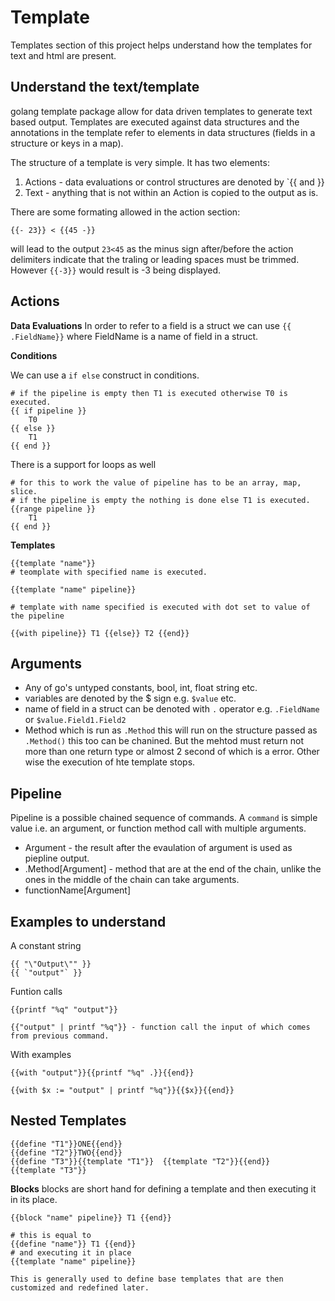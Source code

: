 # Template 

Templates section of this project helps understand how the templates for text and html are present. 

## Understand the text/template 
golang template package allow for data driven templates to generate text based output. 
Templates are executed against data structures and the annotations in the template refer to elements
in data structures (fields in a structure or keys in a map). 

The structure of a template is very simple. It has two elements: 
1. Actions - data evaluations or control structures are denoted by `{{ and }}
2. Text - anything that is not within an Action is copied to the output as is. 

There are some formating allowed in the action section: 
```
{{- 23}} < {{45 -}}
``` 
will lead to the output  `23<45` as the minus sign after/before the action delimiters indicate that
the traling or leading spaces must be trimmed. However `{{-3}}` would result is -3 being displayed. 


## Actions 

**Data Evaluations** 
In order to refer to a field is a struct we can use `{{ .FieldName}}` where FieldName is a name of
field in a struct. 

**Conditions** 

We can use a `if else` construct in conditions. 

```
# if the pipeline is empty then T1 is executed otherwise T0 is executed. 
{{ if pipeline }} 
    T0
{{ else }} 
    T1 
{{ end }}
``` 

There is a support for loops as well 

```
# for this to work the value of pipeline has to be an array, map, slice.
# if the pipeline is empty the nothing is done else T1 is executed. 
{{range pipeline }} 
    T1 
{{ end }} 
```

**Templates** 

```
{{template "name"}} 
# teomplate with specified name is executed. 

{{template "name" pipeline}} 

# template with name specified is executed with dot set to value of the pipeline   

{{with pipeline}} T1 {{else}} T2 {{end}} 

```





## Arguments 
* Any of go's untyped constants, bool, int, float string etc. 
* variables are denoted by the $ sign  e.g. `$value` etc. 
* name of field in a struct can be denoted with `.` operator e.g. `.FieldName` or
  `$value.Field1.Field2` 
* Method which is run as `.Method` this will run on the structure passed as `.Method()` this too can
  be chanined. But the mehtod must return not more than one return type or almost 2 second of which
is a error. Other wise the execution of hte template stops. 


## Pipeline 
Pipeline is a possible chained sequence of commands. A `command` is simple value i.e. an argument,
or function method call with multiple arguments. 

* Argument - the result after the evaulation of argument is used as piepline output.
* .Method[Argument] - method that are at the end of the chain, unlike the ones in the middle of the
  chain can take arguments. 
* functionName[Argument] 


## Examples to understand 

A constant string 
```
{{ "\"Output\"" }} 
{{ `"output"` }} 

``` 

Funtion calls 
```
{{printf "%q" "output"}}

{{"output" | printf "%q"}} - function call the input of which comes from previous command.  

```

With examples 
```
{{with "output"}}{{printf "%q" .}}{{end}}

{{with $x := "output" | printf "%q"}}{{$x}}{{end}}
```

## Nested Templates 

```
{{define "T1"}}ONE{{end}} 
{{define "T2"}}TWO{{end}} 
{{define "T3"}}{{template "T1"}}  {{template "T2"}}{{end}} 
{{template "T3"}} 

```

**Blocks** 
blocks are short hand for defining a template and then executing it in its place. 

```
{{block "name" pipeline}} T1 {{end}} 

# this is equal to 
{{define "name"}} T1 {{end}} 
# and executing it in place 
{{template "name" pipeline}}

This is generally used to define base templates that are then customized and redefined later.   
 
```


